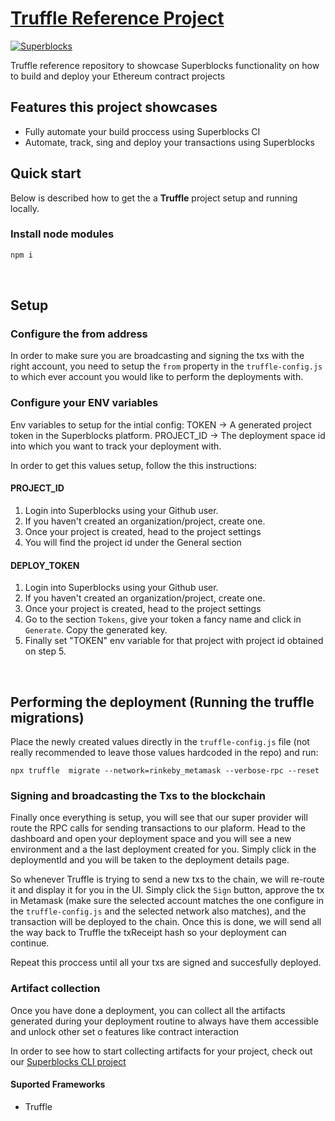 # [Truffle Reference Project](https://superblocks.com/d/superblocks/projects/reference-projects/)

[![Superblocks](https://superblocks.com/d/superblocks/projects/reference-projects.svg?branch=master)](https://superblocks.com/d/superblocks/projects/reference-projects)

Truffle reference repository to showcase Superblocks functionality on how to build and deploy your Ethereum contract projects


## Features this project showcases
* Fully automate your build proccess using Superblocks CI
* Automate, track, sing and deploy your transactions using Superblocks


## Quick start
Below is described how to get the a **Truffle** project setup and running locally.


### Install node modules
```sh
npm i
```

<br/>

## Setup 

### Configure the from address
In order to make sure you are broadcasting and signing the txs with the right account, you need to setup the `from` property in the `truffle-config.js` to which ever account you would like to perform the deployments with. 

### Configure your ENV variables

Env variables to setup for the intial config:
TOKEN -> A generated project token in the Superblocks platform. 
PROJECT_ID -> The deployment space id into which you want to track your deployment with. 

In order to get this values setup, follow the this instructions: 

#### PROJECT_ID
1. Login into Superblocks using your Github user.
2. If you haven't created an organization/project, create one.
3. Once your project is created, head to the project settings
4. You will find the project id under the General section

#### DEPLOY_TOKEN
1. Login into Superblocks using your Github user.
2. If you haven't created an organization/project, create one.
4. Once your project is created, head to the project settings
5. Go to the section `Tokens`, give your token a fancy name and click in `Generate`. Copy the generated key. 
6. Finally set "TOKEN" env variable for that project with project id obtained on step 5.


<br/>

## Performing the deployment (Running the truffle migrations)
Place the newly created values directly in the `truffle-config.js` file (not really recommended to leave those values hardcoded in the repo) and run:

```
npx truffle  migrate --network=rinkeby_metamask --verbose-rpc --reset
```

### Signing and broadcasting the Txs to the blockchain
Finally once everything is setup, you will see that our super provider will route the RPC calls for sending transactions to our plaform. Head to the dashboard and open your deployment space and you will see a new environment and a the last deployment created for you. Simply click in the deploymentId and you will be taken to the deployment details page. 

So whenever Truffle is trying to send a new txs to the chain, we will re-route it and display it for you in the UI. Simply click the `Sign` button, approve the tx in Metamask (make sure the selected account matches the one configure in the `truffle-config.js` and the selected network also matches), and the transaction will be deployed to the chain. Once this is done, we will send all the way back to Truffle the txReceipt hash so your deployment can continue. 

Repeat this proccess until all your txs are signed and succesfully deployed. 

### Artifact collection

Once you have done a deployment, you can collect all the artifacts generated during your deployment routine to always have them accessible and unlock other set o features like contract interaction 

In order to see how to start collecting artifacts for your project, check out our [Superblocks CLI project](https://github.com/SuperblocksHQ/super-cli)

#### Suported Frameworks
 - Truffle












 
 











